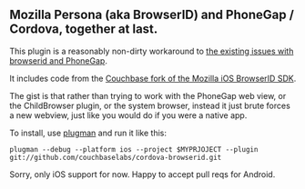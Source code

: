 ## Mozilla Persona (aka BrowserID) and PhoneGap / Cordova, together at last.

This plugin is a reasonably non-dirty workaround to [the existing issues with browserid and PhoneGap](https://github.com/mozilla/browserid/issues/2034).

It includes code from the [Couchbase fork of the Mozilla iOS BrowserID SDK](https://github.com/couchbaselabs/browserid-ios).

The gist is that rather than trying to work with the PhoneGap web view, or the ChildBrowser plugin, or the system browser, instead it just brute forces a new webview, just like you would do if you were a native app.

To install, use [plugman](https://github.com/imhotep/plugman) and run it like this:

	plugman --debug --platform ios --project $MYPRJOJECT --plugin git://github.com/couchbaselabs/cordova-browserid.git

Sorry, only iOS support for now. Happy to accept pull reqs for Android.



